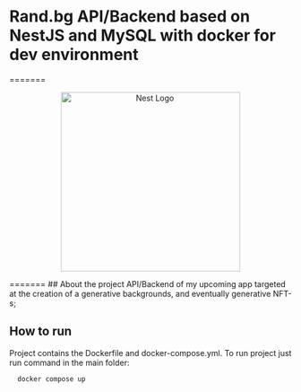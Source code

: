 # Rand.bg API/Backend based on NestJS and MySQL with docker for dev environment
=======
<p align="center">
  <a href="http://nestjs.com/" target="blank"><img src="https://nestjs.com/img/logo_text.svg" width="320" alt="Nest Logo" /></a>
</p>
=======
## About the project
API/Backend of my upcoming app targeted at the creation of a generative backgrounds, and eventually generative NFT-s;

## How to run
Project contains the Dockerfile and docker-compose.yml.
To run project just run command in the main folder:
```bash
  docker compose up
```



